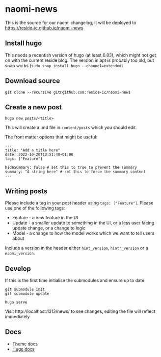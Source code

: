 # naomi-news

This is the source for our naomi changelog, it will be deployed to https://reside-ic.github.io/naomi-news

## Install hugo

This needs a recentish version of hugo (at least 0.83), which might not get on with the current reside blog. The version in apt is probably too old, but snap works (`sudo snap install hugo --channel=extended`)

## Download source

```
git clone --recursive git@github.com:reside-ic/naomi-news
```

## Create a new post

```
hugo new posts/<title>
```

This will create a .md file in `content/posts` which you should edit.

The front matter options that might be useful:

```
---
title: "Add a title here"
date: 2022-10-20T13:51:48+01:00
tags: ["Feature"]

hideSummary: false # set this to true to prevent the summary
summary: "A string here" # set this to force the summary content
---
```

## Writing posts

Please include a tag in your post header using `tags: ["Feature"]`. Please use one of the following tags:
* Feature - a new feature in the UI
* Update - a smaller update to something in the UI, or a less user facing update change, or a change to logic
* Model - a change to how the model works which we want to tell users about

Include a version in the header either `hint_version`, `hintr_version` or a `naomi_version`.

## Develop

If this is the first time initialise the submodules and ensure up to date

```
git submodule init
git submodule update
```

```
hugo serve
```

Visit http://localhost:1313/news/ to see changes, editing the file will reflect immediately

## Docs

* [Theme docs](https://github.com/adityatelange/hugo-PaperMod)
* [Hugo docs](https://gohugo.io/documentation/)
